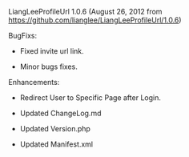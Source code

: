 LiangLeeProfileUrl 1.0.6
(August 26, 2012 from https://github.com/lianglee/LiangLeeProfileUrl/1.0.6)

BugFixs:

* Fixed invite url link.

* Minor bugs fixes.

 Enhancements:

* Redirect User to Specific Page after Login.

* Updated ChangeLog.md

* Updated Version.php

* Updated Manifest.xml